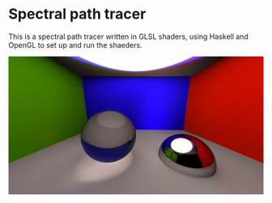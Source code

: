 # Spectral path tracer

This is a spectral path tracer written in GLSL shaders, using Haskell
and OpenGL to set up and run the shaeders.

![Rendered image of a transparent and a mirrored sphere in a multi-coloured box](images/spheres0.png)
